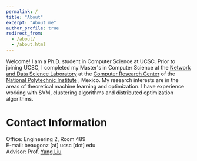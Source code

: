 ```yaml
---
permalink: /
title: "About"
excerpt: "About me"
author_profile: true
redirect_from: 
  - /about/
  - /about.html
---
```


Welcome! I am a Ph.D. student in Computer Science at UCSC. Prior to joining UCSC, I completed my Master's in Computer Science at the [Network and Data Science Laboratory](http://www.prime.cic.ipn.mx) at the [Computer Research Center](http://www.cic.ipn.mx) of the [National Polytechnic Institute](https://www.ipn.mx) , Mexico. My research interests are in the areas of theoretical machine learning and optimization. I have experience working with SVM, clustering algorithms and distributed optimization algorithms.

Contact Information
======

Office: Engineering 2, Room 489  
E-mail: beaugonz [at] ucsc [dot] edu  
Advisor: Prof. [Yang Liu](http://www.yliuu.com)
